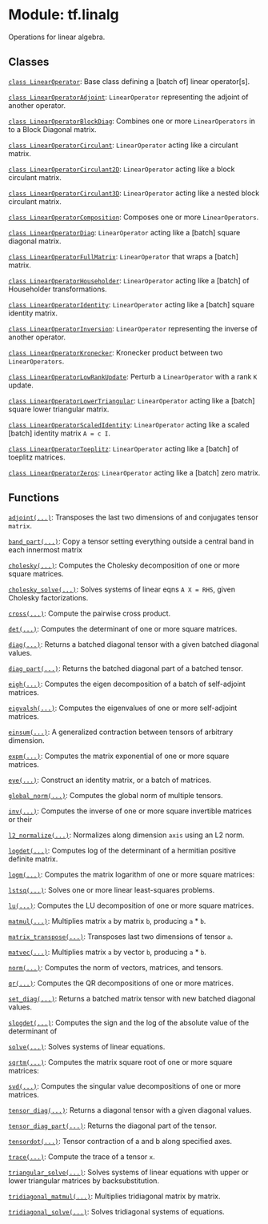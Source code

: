 <div itemscope itemtype="http://developers.google.com/ReferenceObject">
<meta itemprop="name" content="tf.linalg" />
<meta itemprop="path" content="Stable" />
</div>

# Module: tf.linalg

Operations for linear algebra.

<!-- Placeholder for "Used in" -->


## Classes

[`class LinearOperator`](../tf/linalg/LinearOperator.md): Base class defining a [batch of] linear operator[s].

[`class LinearOperatorAdjoint`](../tf/linalg/LinearOperatorAdjoint.md): `LinearOperator` representing the adjoint of another operator.

[`class LinearOperatorBlockDiag`](../tf/linalg/LinearOperatorBlockDiag.md): Combines one or more `LinearOperators` in to a Block Diagonal matrix.

[`class LinearOperatorCirculant`](../tf/linalg/LinearOperatorCirculant.md): `LinearOperator` acting like a circulant matrix.

[`class LinearOperatorCirculant2D`](../tf/linalg/LinearOperatorCirculant2D.md): `LinearOperator` acting like a block circulant matrix.

[`class LinearOperatorCirculant3D`](../tf/linalg/LinearOperatorCirculant3D.md): `LinearOperator` acting like a nested block circulant matrix.

[`class LinearOperatorComposition`](../tf/linalg/LinearOperatorComposition.md): Composes one or more `LinearOperators`.

[`class LinearOperatorDiag`](../tf/linalg/LinearOperatorDiag.md): `LinearOperator` acting like a [batch] square diagonal matrix.

[`class LinearOperatorFullMatrix`](../tf/linalg/LinearOperatorFullMatrix.md): `LinearOperator` that wraps a [batch] matrix.

[`class LinearOperatorHouseholder`](../tf/linalg/LinearOperatorHouseholder.md): `LinearOperator` acting like a [batch] of Householder transformations.

[`class LinearOperatorIdentity`](../tf/linalg/LinearOperatorIdentity.md): `LinearOperator` acting like a [batch] square identity matrix.

[`class LinearOperatorInversion`](../tf/linalg/LinearOperatorInversion.md): `LinearOperator` representing the inverse of another operator.

[`class LinearOperatorKronecker`](../tf/linalg/LinearOperatorKronecker.md): Kronecker product between two `LinearOperators`.

[`class LinearOperatorLowRankUpdate`](../tf/linalg/LinearOperatorLowRankUpdate.md): Perturb a `LinearOperator` with a rank `K` update.

[`class LinearOperatorLowerTriangular`](../tf/linalg/LinearOperatorLowerTriangular.md): `LinearOperator` acting like a [batch] square lower triangular matrix.

[`class LinearOperatorScaledIdentity`](../tf/linalg/LinearOperatorScaledIdentity.md): `LinearOperator` acting like a scaled [batch] identity matrix `A = c I`.

[`class LinearOperatorToeplitz`](../tf/linalg/LinearOperatorToeplitz.md): `LinearOperator` acting like a [batch] of toeplitz matrices.

[`class LinearOperatorZeros`](../tf/linalg/LinearOperatorZeros.md): `LinearOperator` acting like a [batch] zero matrix.

## Functions

[`adjoint(...)`](../tf/linalg/adjoint.md): Transposes the last two dimensions of and conjugates tensor `matrix`.

[`band_part(...)`](../tf/linalg/band_part.md): Copy a tensor setting everything outside a central band in each innermost matrix

[`cholesky(...)`](../tf/linalg/cholesky.md): Computes the Cholesky decomposition of one or more square matrices.

[`cholesky_solve(...)`](../tf/linalg/cholesky_solve.md): Solves systems of linear eqns `A X = RHS`, given Cholesky factorizations.

[`cross(...)`](../tf/linalg/cross.md): Compute the pairwise cross product.

[`det(...)`](../tf/linalg/det.md): Computes the determinant of one or more square matrices.

[`diag(...)`](../tf/linalg/diag.md): Returns a batched diagonal tensor with a given batched diagonal values.

[`diag_part(...)`](../tf/linalg/diag_part.md): Returns the batched diagonal part of a batched tensor.

[`eigh(...)`](../tf/linalg/eigh.md): Computes the eigen decomposition of a batch of self-adjoint matrices.

[`eigvalsh(...)`](../tf/linalg/eigvalsh.md): Computes the eigenvalues of one or more self-adjoint matrices.

[`einsum(...)`](../tf/einsum.md): A generalized contraction between tensors of arbitrary dimension.

[`expm(...)`](../tf/linalg/expm.md): Computes the matrix exponential of one or more square matrices.

[`eye(...)`](../tf/eye.md): Construct an identity matrix, or a batch of matrices.

[`global_norm(...)`](../tf/linalg/global_norm.md): Computes the global norm of multiple tensors.

[`inv(...)`](../tf/linalg/inv.md): Computes the inverse of one or more square invertible matrices or their

[`l2_normalize(...)`](../tf/math/l2_normalize.md): Normalizes along dimension `axis` using an L2 norm.

[`logdet(...)`](../tf/linalg/logdet.md): Computes log of the determinant of a hermitian positive definite matrix.

[`logm(...)`](../tf/linalg/logm.md): Computes the matrix logarithm of one or more square matrices:

[`lstsq(...)`](../tf/linalg/lstsq.md): Solves one or more linear least-squares problems.

[`lu(...)`](../tf/linalg/lu.md): Computes the LU decomposition of one or more square matrices.

[`matmul(...)`](../tf/linalg/matmul.md): Multiplies matrix `a` by matrix `b`, producing `a` * `b`.

[`matrix_transpose(...)`](../tf/linalg/matrix_transpose.md): Transposes last two dimensions of tensor `a`.

[`matvec(...)`](../tf/linalg/matvec.md): Multiplies matrix `a` by vector `b`, producing `a` * `b`.

[`norm(...)`](../tf/norm.md): Computes the norm of vectors, matrices, and tensors.

[`qr(...)`](../tf/linalg/qr.md): Computes the QR decompositions of one or more matrices.

[`set_diag(...)`](../tf/linalg/set_diag.md): Returns a batched matrix tensor with new batched diagonal values.

[`slogdet(...)`](../tf/linalg/slogdet.md): Computes the sign and the log of the absolute value of the determinant of

[`solve(...)`](../tf/linalg/solve.md): Solves systems of linear equations.

[`sqrtm(...)`](../tf/linalg/sqrtm.md): Computes the matrix square root of one or more square matrices:

[`svd(...)`](../tf/linalg/svd.md): Computes the singular value decompositions of one or more matrices.

[`tensor_diag(...)`](../tf/linalg/tensor_diag.md): Returns a diagonal tensor with a given diagonal values.

[`tensor_diag_part(...)`](../tf/linalg/tensor_diag_part.md): Returns the diagonal part of the tensor.

[`tensordot(...)`](../tf/tensordot.md): Tensor contraction of a and b along specified axes.

[`trace(...)`](../tf/linalg/trace.md): Compute the trace of a tensor `x`.

[`triangular_solve(...)`](../tf/linalg/triangular_solve.md): Solves systems of linear equations with upper or lower triangular matrices by backsubstitution.

[`tridiagonal_matmul(...)`](../tf/linalg/tridiagonal_matmul.md): Multiplies tridiagonal matrix by matrix.

[`tridiagonal_solve(...)`](../tf/linalg/tridiagonal_solve.md): Solves tridiagonal systems of equations.

